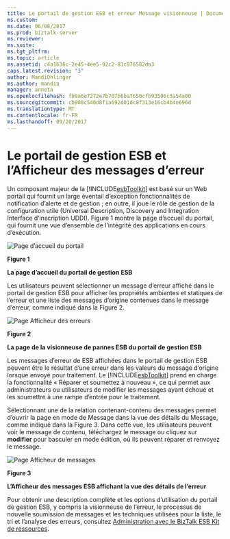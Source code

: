 ```yaml
---
title: Le portail de gestion ESB et erreur Message visionneuse | Documents Microsoft
ms.custom: 
ms.date: 06/08/2017
ms.prod: biztalk-server
ms.reviewer: 
ms.suite: 
ms.tgt_pltfrm: 
ms.topic: article
ms.assetid: c4a1636c-2e45-4ee5-92c2-81c976582da3
caps.latest.revision: "3"
author: MandiOhlinger
ms.author: mandia
manager: anneta
ms.openlocfilehash: fb9a6e7272e7b707b6ba7650cfb93506c3a54a00
ms.sourcegitcommit: cb908c540d8f1a692d01dc8f313e16cb4b4e696d
ms.translationtype: MT
ms.contentlocale: fr-FR
ms.lasthandoff: 09/20/2017
---
```

# <a name="the-esb-management-portal-and-fault-message-viewer"></a>Le portail de gestion ESB et l’Afficheur des messages d’erreur
Un composant majeur de la [!INCLUDE[esbToolkit](../includes/esbtoolkit-md.md)] est basé sur un Web portail qui fournit un large éventail d’exception fonctionnalités de notification d’alerte et de gestion ; en outre, il joue le rôle de gestion de la configuration utile (Universal Description, Discovery and Integration Interface d’inscription UDDI). Figure 1 montre la page d’accueil du portail, qui fournit une vue d’ensemble de l’intégrité des applications en cours d’exécution.  
  
 ![Page d’accueil du portail](../esb-toolkit/media/portalhomepage.gif "PortalHomePage")  
  
 **Figure 1**  
  
 **La page d’accueil du portail de gestion ESB**  
  
 Les utilisateurs peuvent sélectionner un message d’erreur affiché dans le portail de gestion ESB pour afficher les propriétés ambiantes et statiques de l’erreur et une liste des messages d’origine contenues dans le message d’erreur, comme indiqué dans la Figure 2.  
  
 ![Page Afficheur des erreurs](../esb-toolkit/media/ch4-faultviewerpage.gif "FaultViewerPage de chapitre 4")  
  
 **Figure 2**  
  
 **La page de la visionneuse de pannes ESB du portail de gestion ESB**  
  
 Les messages d’erreur de ESB affichées dans le portail de gestion ESB peuvent être le résultat d’une erreur dans les valeurs du message d’origine lorsque envoyé pour traitement. Le [!INCLUDE[esbToolkit](../includes/esbtoolkit-md.md)] prend en charge la fonctionnalité « Réparer et soumettez à nouveau », ce qui permet aux administrateurs ou utilisateurs de modifier les messages ayant échoué et les soumettre à une rampe d’entrée pour le traitement.  
  
 Sélectionnant une de la relation contenant-contenu des messages permet d’ouvrir la page en mode de Message dans la vue des détails du Message, comme indiqué dans la Figure 3. Dans cette vue, les utilisateurs peuvent voir le message de contenu, téléchargez le message ou cliquez sur **modifier** pour basculer en mode édition, où ils peuvent réparer et renvoyez le message.  
  
 ![Page Afficheur de messages](../esb-toolkit/media/ch4-messageviewerpage.gif "MessageViewerPage de chapitre 4")  
  
 **Figure 3**  
  
 **L’Afficheur des messages ESB affichant la vue des détails de l’erreur**  
  
 Pour obtenir une description complète et les options d’utilisation du portail de gestion ESB, y compris la visionneuse de l’erreur, le processus de nouvelle soumission de messages et les techniques utilisées pour la liste, le tri et l’analyse des erreurs, consultez [Administration avec le BizTalk ESB Kit de ressources](../esb-toolkit/administration-with-the-biztalk-esb-toolkit.md).